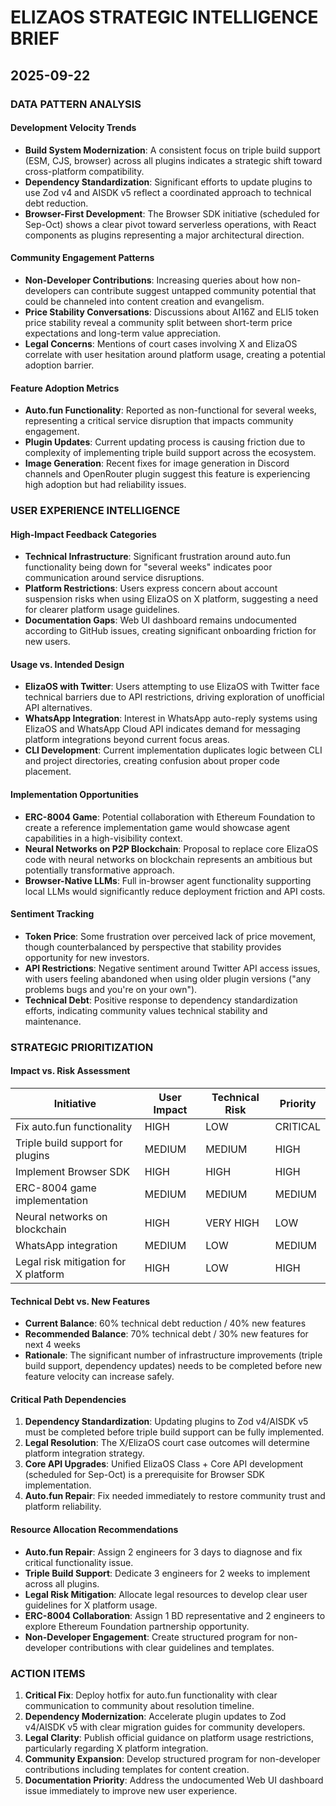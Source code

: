 # ELIZAOS STRATEGIC INTELLIGENCE BRIEF
## 2025-09-22

### DATA PATTERN ANALYSIS

#### Development Velocity Trends
- **Build System Modernization**: A consistent focus on triple build support (ESM, CJS, browser) across all plugins indicates a strategic shift toward cross-platform compatibility.
- **Dependency Standardization**: Significant efforts to update plugins to use Zod v4 and AISDK v5 reflect a coordinated approach to technical debt reduction.
- **Browser-First Development**: The Browser SDK initiative (scheduled for Sep-Oct) shows a clear pivot toward serverless operations, with React components as plugins representing a major architectural direction.

#### Community Engagement Patterns
- **Non-Developer Contributions**: Increasing queries about how non-developers can contribute suggest untapped community potential that could be channeled into content creation and evangelism.
- **Price Stability Conversations**: Discussions about AI16Z and ELI5 token price stability reveal a community split between short-term price expectations and long-term value appreciation.
- **Legal Concerns**: Mentions of court cases involving X and ElizaOS correlate with user hesitation around platform usage, creating a potential adoption barrier.

#### Feature Adoption Metrics
- **Auto.fun Functionality**: Reported as non-functional for several weeks, representing a critical service disruption that impacts community engagement.
- **Plugin Updates**: Current updating process is causing friction due to complexity of implementing triple build support across the ecosystem.
- **Image Generation**: Recent fixes for image generation in Discord channels and OpenRouter plugin suggest this feature is experiencing high adoption but had reliability issues.

### USER EXPERIENCE INTELLIGENCE

#### High-Impact Feedback Categories
- **Technical Infrastructure**: Significant frustration around auto.fun functionality being down for "several weeks" indicates poor communication around service disruptions.
- **Platform Restrictions**: Users express concern about account suspension risks when using ElizaOS on X platform, suggesting a need for clearer platform usage guidelines.
- **Documentation Gaps**: Web UI dashboard remains undocumented according to GitHub issues, creating significant onboarding friction for new users.

#### Usage vs. Intended Design
- **ElizaOS with Twitter**: Users attempting to use ElizaOS with Twitter face technical barriers due to API restrictions, driving exploration of unofficial API alternatives.
- **WhatsApp Integration**: Interest in WhatsApp auto-reply systems using ElizaOS and WhatsApp Cloud API indicates demand for messaging platform integrations beyond current focus areas.
- **CLI Development**: Current implementation duplicates logic between CLI and project directories, creating confusion about proper code placement.

#### Implementation Opportunities
- **ERC-8004 Game**: Potential collaboration with Ethereum Foundation to create a reference implementation game would showcase agent capabilities in a high-visibility context.
- **Neural Networks on P2P Blockchain**: Proposal to replace core ElizaOS code with neural networks on blockchain represents an ambitious but potentially transformative approach.
- **Browser-Native LLMs**: Full in-browser agent functionality supporting local LLMs would significantly reduce deployment friction and API costs.

#### Sentiment Tracking
- **Token Price**: Some frustration over perceived lack of price movement, though counterbalanced by perspective that stability provides opportunity for new investors.
- **API Restrictions**: Negative sentiment around Twitter API access issues, with users feeling abandoned when using older plugin versions ("any problems bugs and you're on your own").
- **Technical Debt**: Positive response to dependency standardization efforts, indicating community values technical stability and maintenance.

### STRATEGIC PRIORITIZATION

#### Impact vs. Risk Assessment
| Initiative | User Impact | Technical Risk | Priority |
|------------|-------------|----------------|----------|
| Fix auto.fun functionality | HIGH | LOW | CRITICAL |
| Triple build support for plugins | MEDIUM | MEDIUM | HIGH |
| Implement Browser SDK | HIGH | HIGH | HIGH |
| ERC-8004 game implementation | MEDIUM | MEDIUM | MEDIUM |
| Neural networks on blockchain | HIGH | VERY HIGH | LOW |
| WhatsApp integration | MEDIUM | LOW | MEDIUM |
| Legal risk mitigation for X platform | HIGH | LOW | HIGH |

#### Technical Debt vs. New Features
- **Current Balance**: 60% technical debt reduction / 40% new features
- **Recommended Balance**: 70% technical debt / 30% new features for next 4 weeks
- **Rationale**: The significant number of infrastructure improvements (triple build support, dependency updates) needs to be completed before new feature velocity can increase safely.

#### Critical Path Dependencies
1. **Dependency Standardization**: Updating plugins to Zod v4/AISDK v5 must be completed before triple build support can be fully implemented.
2. **Legal Resolution**: The X/ElizaOS court case outcomes will determine platform integration strategy.
3. **Core API Upgrades**: Unified ElizaOS Class + Core API development (scheduled for Sep-Oct) is a prerequisite for Browser SDK implementation.
4. **Auto.fun Repair**: Fix needed immediately to restore community trust and platform reliability.

#### Resource Allocation Recommendations
- **Auto.fun Repair**: Assign 2 engineers for 3 days to diagnose and fix critical functionality issue.
- **Triple Build Support**: Dedicate 3 engineers for 2 weeks to implement across all plugins.
- **Legal Risk Mitigation**: Allocate legal resources to develop clear user guidelines for X platform usage.
- **ERC-8004 Collaboration**: Assign 1 BD representative and 2 engineers to explore Ethereum Foundation partnership opportunity.
- **Non-Developer Engagement**: Create structured program for non-developer contributions with clear guidelines and templates.

### ACTION ITEMS

1. **Critical Fix**: Deploy hotfix for auto.fun functionality with clear communication to community about resolution timeline.
2. **Dependency Modernization**: Accelerate plugin updates to Zod v4/AISDK v5 with clear migration guides for community developers.
3. **Legal Clarity**: Publish official guidance on platform usage restrictions, particularly regarding X platform integration.
4. **Community Expansion**: Develop structured program for non-developer contributions including templates for content creation.
5. **Documentation Priority**: Address the undocumented Web UI dashboard issue immediately to improve new user experience.